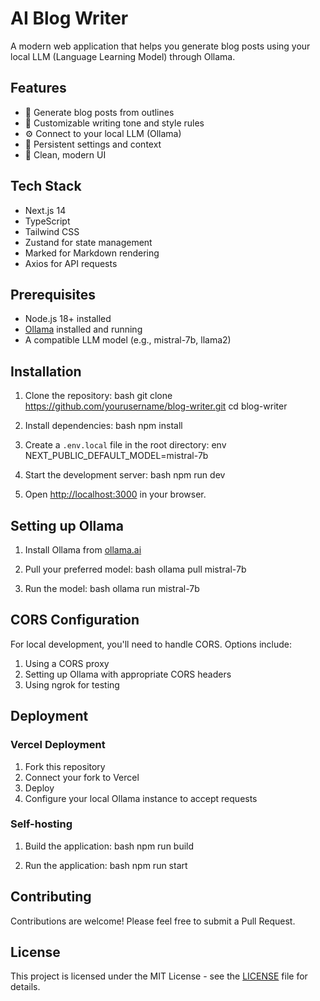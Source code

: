 # AI Blog Writer

A modern web application that helps you generate blog posts using your local LLM (Language Learning Model) through Ollama.

## Features

- 🚀 Generate blog posts from outlines
- 🎨 Customizable writing tone and style rules
- ⚙️ Connect to your local LLM (Ollama)
- 💾 Persistent settings and context
- 🎯 Clean, modern UI

## Tech Stack

- Next.js 14
- TypeScript
- Tailwind CSS
- Zustand for state management
- Marked for Markdown rendering
- Axios for API requests

## Prerequisites

- Node.js 18+ installed
- [Ollama](https://ollama.ai) installed and running
- A compatible LLM model (e.g., mistral-7b, llama2)

## Installation

1. Clone the repository:
bash
git clone https://github.com/yourusername/blog-writer.git
cd blog-writer
2. Install dependencies:
bash
npm install

3. Create a `.env.local` file in the root directory:
env
NEXT_PUBLIC_DEFAULT_MODEL=mistral-7b

4. Start the development server:
bash
npm run dev

5. Open [http://localhost:3000](http://localhost:3000) in your browser.

## Setting up Ollama

1. Install Ollama from [ollama.ai](https://ollama.ai)
2. Pull your preferred model:
bash
ollama pull mistral-7b

3. Run the model:
bash
ollama run mistral-7b

## CORS Configuration

For local development, you'll need to handle CORS. Options include:

1. Using a CORS proxy
2. Setting up Ollama with appropriate CORS headers
3. Using ngrok for testing

## Deployment

### Vercel Deployment

1. Fork this repository
2. Connect your fork to Vercel
3. Deploy
4. Configure your local Ollama instance to accept requests

### Self-hosting

1. Build the application:
bash
npm run build

2. Run the application:
bash
npm run start

## Contributing

Contributions are welcome! Please feel free to submit a Pull Request.

## License

This project is licensed under the MIT License - see the [LICENSE](LICENSE) file for details.